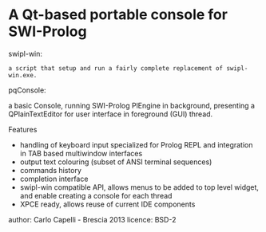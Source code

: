 # A Qt-based portable console for SWI-Prolog

swipl-win:

    a script that setup and run a fairly complete replacement of swipl-win.exe.

pqConsole:

  a basic Console, running SWI-Prolog PlEngine in background,
  presenting a QPlainTextEditor for user interface in foreground (GUI) thread.

Features

 - handling of keyboard input specialized for Prolog REPL
   and integration in TAB based multiwindow interfaces
 - output text colouring (subset of ANSI terminal sequences)
 - commands history
 - completion interface
 - swipl-win compatible API, allows menus to be added to top level widget,
   and enable creating a console for each thread
 - XPCE ready, allows reuse of current IDE components

author:  Carlo Capelli - Brescia 2013
licence: BSD-2
